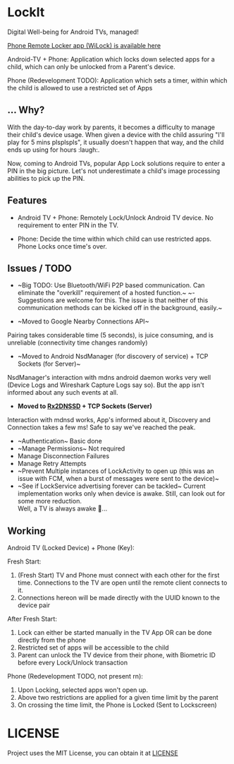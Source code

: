 # LockIt

Digital Well-being for Android TVs, managed!

[Phone Remote Locker app (WiLock) is available here](https://github.com/a7r3/WiLock)

Android-TV + Phone: Application which locks down selected apps for a child, which can only be unlocked from a Parent's device.

Phone (Redevelopment TODO): Application which sets a timer, within which the child is allowed to use a restricted set of Apps

## ... Why?

With the day-to-day work by parents, it becomes a difficulty to manage their child's device usage. When given a device with the child assuring "I'll play for 5 mins plsplspls", it usually doesn't happen that way, and the child ends up using for hours :laugh:.

Now, coming to Android TVs, popular App Lock solutions require to enter a PIN in the big picture. Let's not underestimate a child's image processing abilities to pick up the PIN.

## Features

* Android TV + Phone: Remotely Lock/Unlock Android TV device. No requirement to enter PIN in the TV.

* Phone: Decide the time within which child can use restricted apps. Phone Locks once time's over.

## Issues / TODO

* ~Big TODO: Use Bluetooth/WiFi P2P based communication. Can eliminate the "overkill" requirement of a hosted function.~
  ~- Suggestions are welcome for this. The issue is that neither of this communication methods can be kicked off in the background, easily.~

* ~Moved to Google Nearby Connections API~

Pairing takes considerable time (5 seconds), is juice consuming, and is unreliable (connectivity time changes randomly)

* ~Moved to Android NsdManager (for discovery of service) + TCP Sockets (for Server)~

NsdManager's interaction with mdns android daemon works very well (Device Logs and Wireshark Capture Logs say so). But the app isn't informed about any such events at all.

* **Moved to [Rx2DNSSD](https://github.com/andriydruk/RxDNSSD) + TCP Sockets (Server)**

Interaction with mdnsd works, App's informed about it, Discovery and Connection takes a few ms! Safe to say we've reached the peak.

* ~Authentication~ Basic done
* ~Manage Permissions~ Not required
* Manage Disconnection Failures
* Manage Retry Attempts
* ~Prevent Multiple instances of LockActivity to open up (this was an issue with FCM, when a burst of messages were sent to the device)~
* ~See if LockService advertising forever can be tackled~ Current implementation works only when device is awake. Still, can look out for some more reduction.
<br>Well, a TV is always awake :shrug:...

## Working

Android TV (Locked Device) + Phone (Key):

Fresh Start:
1. (Fresh Start) TV and Phone must connect with each other for the first time. Connections to the TV are open until the remote client connects to it.
2. Connections hereon will be made directly with the UUID known to the device pair

After Fresh Start:
1. Lock can either be started manually in the TV App OR can be done directly from the phone
2. Restricted set of apps will be accessible to the child
3. Parent can unlock the TV device from their phone, with Biometric ID before every Lock/Unlock transaction

Phone (Redevelopment TODO, not present rn):

1. Upon Locking, selected apps won't open up.
2. Above two restrictions are applied for a given time limit by the parent
3. On crossing the time limit, the Phone is Locked (Sent to Lockscreen)

# LICENSE

Project uses the MIT License, you can obtain it at [LICENSE](https://raw.githubusercontent.com/a7r3/LockIt/master/LICENSE)
